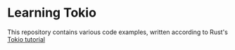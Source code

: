 
# Learning Tokio

This repository contains various code examples, written according to Rust's
[Tokio tutorial](https://tokio.rs/docs/getting-started/tokio/)


